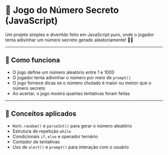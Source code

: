 # 🎲 Jogo do Número Secreto (JavaScript)

Um projeto simples e divertido feito em JavaScript puro, onde o jogador tenta adivinhar um número secreto gerado aleatoriamente! 🕵️‍♂️

---

## 🚀 Como funciona

- O jogo define um número aleatório entre 1 e 1000  
- O jogador tenta adivinhar o número por meio de `prompt()`  
- O jogo fornece dicas se o número chutado é maior ou menor que o número secreto  
- Ao acertar, o jogo mostra quantas tentativas foram feitas  

---

## 🧠 Conceitos aplicados

- `Math.random()` e `parseInt()` para gerar o número aleatório  
- Estrutura de repetição `while`  
- Condicionais `if`, `else` e operador ternário  
- Contador de tentativas  
- Uso de `alert()` e `prompt()` para interação com o usuário  
